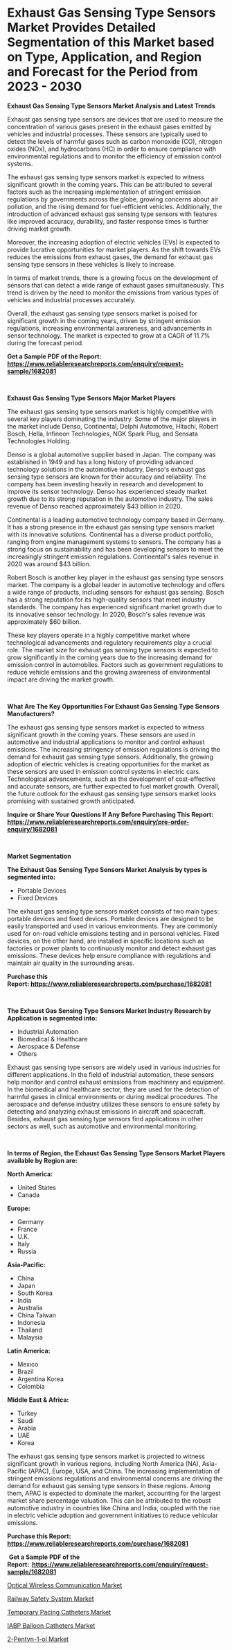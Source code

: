 <p><h1>Exhaust Gas Sensing Type Sensors Market Provides Detailed Segmentation of this Market based on Type, Application, and Region and Forecast for the Period from 2023 - 2030</h1></p><p><strong>Exhaust Gas Sensing Type Sensors Market Analysis and Latest Trends</strong></p>
<p><p>Exhaust gas sensing type sensors are devices that are used to measure the concentration of various gases present in the exhaust gases emitted by vehicles and industrial processes. These sensors are typically used to detect the levels of harmful gases such as carbon monoxide (CO), nitrogen oxides (NOx), and hydrocarbons (HC) in order to ensure compliance with environmental regulations and to monitor the efficiency of emission control systems.</p><p>The exhaust gas sensing type sensors market is expected to witness significant growth in the coming years. This can be attributed to several factors such as the increasing implementation of stringent emission regulations by governments across the globe, growing concerns about air pollution, and the rising demand for fuel-efficient vehicles. Additionally, the introduction of advanced exhaust gas sensing type sensors with features like improved accuracy, durability, and faster response times is further driving market growth.</p><p>Moreover, the increasing adoption of electric vehicles (EVs) is expected to provide lucrative opportunities for market players. As the shift towards EVs reduces the emissions from exhaust gases, the demand for exhaust gas sensing type sensors in these vehicles is likely to increase.</p><p>In terms of market trends, there is a growing focus on the development of sensors that can detect a wide range of exhaust gases simultaneously. This trend is driven by the need to monitor the emissions from various types of vehicles and industrial processes accurately.</p><p>Overall, the exhaust gas sensing type sensors market is poised for significant growth in the coming years, driven by stringent emission regulations, increasing environmental awareness, and advancements in sensor technology. The market is expected to grow at a CAGR of 11.7% during the forecast period.</p></p>
<p><strong>Get a Sample PDF of the Report:&nbsp; <a href="https://www.reliableresearchreports.com/enquiry/request-sample/1682081">https://www.reliableresearchreports.com/enquiry/request-sample/1682081</a></strong></p>
<p>&nbsp;</p>
<p><strong>Exhaust Gas Sensing Type Sensors Major Market Players</strong></p>
<p><p>The exhaust gas sensing type sensors market is highly competitive with several key players dominating the industry. Some of the major players in the market include Denso, Continental, Delphi Automotive, Hitachi, Robert Bosch, Hella, Infineon Technologies, NGK Spark Plug, and Sensata Technologies Holding.</p><p>Denso is a global automotive supplier based in Japan. The company was established in 1949 and has a long history of providing advanced technology solutions in the automotive industry. Denso's exhaust gas sensing type sensors are known for their accuracy and reliability. The company has been investing heavily in research and development to improve its sensor technology. Denso has experienced steady market growth due to its strong reputation in the automotive industry. The sales revenue of Denso reached approximately $43 billion in 2020.</p><p>Continental is a leading automotive technology company based in Germany. It has a strong presence in the exhaust gas sensing type sensors market with its innovative solutions. Continental has a diverse product portfolio, ranging from engine management systems to sensors. The company has a strong focus on sustainability and has been developing sensors to meet the increasingly stringent emission regulations. Continental's sales revenue in 2020 was around $43 billion.</p><p>Robert Bosch is another key player in the exhaust gas sensing type sensors market. The company is a global leader in automotive technology and offers a wide range of products, including sensors for exhaust gas sensing. Bosch has a strong reputation for its high-quality sensors that meet industry standards. The company has experienced significant market growth due to its innovative sensor technology. In 2020, Bosch's sales revenue was approximately $60 billion.</p><p>These key players operate in a highly competitive market where technological advancements and regulatory requirements play a crucial role. The market size for exhaust gas sensing type sensors is expected to grow significantly in the coming years due to the increasing demand for emission control in automobiles. Factors such as government regulations to reduce vehicle emissions and the growing awareness of environmental impact are driving the market growth.</p></p>
<p>&nbsp;</p>
<p><strong>What Are The Key Opportunities For Exhaust Gas Sensing Type Sensors Manufacturers?</strong></p>
<p><p>The exhaust gas sensing type sensors market is expected to witness significant growth in the coming years. These sensors are used in automotive and industrial applications to monitor and control exhaust emissions. The increasing stringency of emission regulations is driving the demand for exhaust gas sensing type sensors. Additionally, the growing adoption of electric vehicles is creating opportunities for the market as these sensors are used in emission control systems in electric cars. Technological advancements, such as the development of cost-effective and accurate sensors, are further expected to fuel market growth. Overall, the future outlook for the exhaust gas sensing type sensors market looks promising with sustained growth anticipated.</p></p>
<p><strong>Inquire or Share Your Questions If Any Before Purchasing This Report: <a href="https://www.reliableresearchreports.com/enquiry/pre-order-enquiry/1682081">https://www.reliableresearchreports.com/enquiry/pre-order-enquiry/1682081</a></strong></p>
<p>&nbsp;</p>
<p><strong>Market Segmentation</strong></p>
<p><strong>The Exhaust Gas Sensing Type Sensors Market Analysis by types is segmented into:</strong></p>
<p><ul><li>Portable Devices</li><li>Fixed Devices</li></ul></p>
<p><p>The exhaust gas sensing type sensors market consists of two main types: portable devices and fixed devices. Portable devices are designed to be easily transported and used in various environments. They are commonly used for on-road vehicle emissions testing and in personal vehicles. Fixed devices, on the other hand, are installed in specific locations such as factories or power plants to continuously monitor and detect exhaust gas emissions. These devices help ensure compliance with regulations and maintain air quality in the surrounding areas.</p></p>
<p><strong>Purchase this Report:&nbsp;<a href="https://www.reliableresearchreports.com/purchase/1682081">https://www.reliableresearchreports.com/purchase/1682081</a></strong></p>
<p>&nbsp;</p>
<p><strong>The Exhaust Gas Sensing Type Sensors Market Industry Research by Application is segmented into:</strong></p>
<p><ul><li>Industrial Automation</li><li>Biomedical & Healthcare</li><li>Aerospace & Defense</li><li>Others</li></ul></p>
<p><p>Exhaust gas sensing type sensors are widely used in various industries for different applications. In the field of industrial automation, these sensors help monitor and control exhaust emissions from machinery and equipment. In the biomedical and healthcare sector, they are used for the detection of harmful gases in clinical environments or during medical procedures. The aerospace and defense industry utilizes these sensors to ensure safety by detecting and analyzing exhaust emissions in aircraft and spacecraft. Besides, exhaust gas sensing type sensors find applications in other sectors as well, such as automotive and environmental monitoring.</p></p>
<p>&nbsp;</p>
<p><strong>In terms of Region, the Exhaust Gas Sensing Type Sensors Market Players available by Region are:</strong></p>
<p>
    <p> <strong> North America: </strong>
        <ul>
            <li>United States</li>
            <li>Canada</li>
        </ul>
        </p> 
    <p> <strong> Europe: </strong>
        <ul>
            <li>Germany</li>
            <li>France</li>
            <li>U.K.</li>
            <li>Italy</li>
            <li>Russia</li>
        </ul>
        </p> 
    <p> <strong> Asia-Pacific: </strong>
        <ul>
            <li>China</li>
            <li>Japan</li>
            <li>South Korea</li>
            <li>India</li>
            <li>Australia</li>
            <li>China Taiwan</li>
            <li>Indonesia</li>
            <li>Thailand</li>
            <li>Malaysia</li>
        </ul>
        </p> 
    <p> <strong> Latin America: </strong>
        <ul>
            <li>Mexico</li>
            <li>Brazil</li>
            <li>Argentina Korea</li>
            <li>Colombia</li>
        </ul>
        </p> 
    <p> <strong> Middle East & Africa: </strong>
        <ul>
            <li>Turkey</li>
            <li>Saudi</li>
            <li>Arabia</li>
            <li>UAE</li>
            <li>Korea</li>
        </ul>
    </p>
    </p>
<p><p>The exhaust gas sensing type sensors market is projected to witness significant growth in various regions, including North America (NA), Asia-Pacific (APAC), Europe, USA, and China. The increasing implementation of stringent emissions regulations and environmental concerns are driving the demand for exhaust gas sensing type sensors in these regions. Among them, APAC is expected to dominate the market, accounting for the largest market share percentage valuation. This can be attributed to the robust automotive industry in countries like China and India, coupled with the rise in electric vehicle adoption and government initiatives to reduce vehicular emissions.</p></p>
<p><strong>Purchase this Report: <a href="https://www.reliableresearchreports.com/purchase/1682081">https://www.reliableresearchreports.com/purchase/1682081</a></strong></p>
<p>&nbsp;<strong>Get a Sample PDF of the Report:&nbsp;&nbsp;<a href="https://www.reliableresearchreports.com/enquiry/request-sample/1682081">https://www.reliableresearchreports.com/enquiry/request-sample/1682081</a></strong></p>
<p><strong></strong></p>
<p><p><a href="https://medium.com/@jacesipes1996/optical-wireless-communication-market-research-report-its-history-and-forecast-2023-to-2030-ec67ec1e12df">Optical Wireless Communication Market</a></p><p><a href="https://medium.com/@lylaberge1964/railway-safety-system-market-the-key-to-successful-business-strategy-forecast-till-2030-c1d517b4ac95">Railway Safety System Market</a></p><p><a href="https://www.linkedin.com/pulse/temporary-pacing-catheters-market-share-amp-new-trends/">Temporary Pacing Catheters Market</a></p><p><a href="https://www.linkedin.com/pulse/iabp-balloon-catheters-market-size-share-amp-trends-analysis/">IABP Balloon Catheters Market</a></p><p><a href="https://www.linkedin.com/pulse/2-pentyn-1-ol-market-size-share-amp-trends-analysis-report/">2-Pentyn-1-ol Market</a></p></p>
